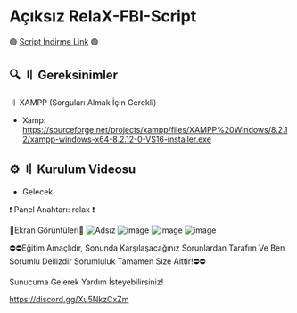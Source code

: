 # Açıksız RelaX-FBI-Script

🟢 [Script İndirme Link](https://dosya.co/u8myu5yka6hz/RelaX_FBI_Script.rar.html) 🟢

## 🔍 〢 Gereksinimler
〢 XAMPP (Sorguları Almak İçin Gerekli)
- Xamp: https://sourceforge.net/projects/xampp/files/XAMPP%20Windows/8.2.12/xampp-windows-x64-8.2.12-0-VS16-installer.exe

## ⚙️ 〢 Kurulum Videosu
- Gelecek

❗ Panel Anahtarı: relax ❗

📸Ekran Görüntüleri📸
![Adsız](https://github.com/RelaX0001/RelaX-FBI-Script/assets/149694302/47813fe6-31cb-4d45-b4d2-0724516e97a4)
![image](https://github.com/RelaX0001/RelaX-FBI-Script/assets/149694302/1a434d28-dfaa-4b1c-8b76-b5dfac56468c)
![image](https://github.com/RelaX0001/RelaX-FBI-Script/assets/149694302/fe97a063-4ea3-47af-bcdf-e36ec4f656e5)
![image](https://github.com/RelaX0001/RelaX-FBI-Script/assets/149694302/fb3b6295-778a-409c-86bb-c9dffb6dc62c)

⛔⛔Eğitim Amaçlıdır, Sonunda Karşılaşacağınız Sorunlardan Tarafım Ve Ben Sorumlu Deilizdir Sorumluluk Tamamen Size Aittir!⛔⛔

Sunucuma Gelerek Yardım İsteyebilirsiniz!

https://discord.gg/Xu5NkzCxZm
